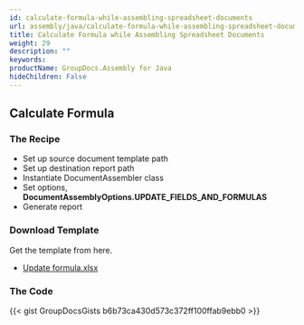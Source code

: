 ```yaml
---
id: calculate-formula-while-assembling-spreadsheet-documents
url: assembly/java/calculate-formula-while-assembling-spreadsheet-documents
title: Calculate Formula while Assembling Spreadsheet Documents
weight: 29
description: ""
keywords: 
productName: GroupDocs.Assembly for Java
hideChildren: False
---
```

## Calculate Formula

### The Recipe

*   Set up source document template path
*   Set up destination report path
*   Instantiate DocumentAssembler class
*   Set options, **DocumentAssemblyOptions.UPDATE\_FIELDS\_AND\_FORMULAS**
*   Generate report

### Download Template

Get the template from here.

*   [Update formula.xlsx](https://github.com/groupdocs-assembly/GroupDocs.Assembly-for-Java/blob/master/Examples/GroupDocs.Assembly.Examples.Java/Data/Storage/Spreadsheet%20Templates/Update%20formula.xlsx?raw=true)

### The Code

{{< gist GroupDocsGists b6b73ca430d573c372ff100ffab9ebb0 >}}


